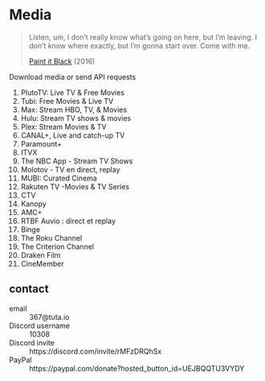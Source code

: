 # Media

> Listen, um, I don’t really know what’s going on here, but I’m leaving. I
> don’t know where exactly, but I’m gonna start over. Come with me.
>
> [Paint it Black][1] (2016)

Download media or send API requests

1. PlutoTV: Live TV & Free Movies
2. Tubi: Free Movies & Live TV
3. Max: Stream HBO, TV, & Movies
4. Hulu: Stream TV shows & movies
5. Plex: Stream Movies & TV
6. CANAL+, Live and catch-up TV
7. Paramount+
8. ITVX
9. The NBC App - Stream TV Shows
10. Molotov - TV en direct, replay
11. MUBI: Curated Cinema
12. Rakuten TV -Movies & TV Series
13. CTV
14. Kanopy
15. AMC+
16. RTBF Auvio : direct et replay
17. Binge
18. The Roku Channel
19. The Criterion Channel
20. Draken Film
21. CineMember

[1]://f002.backblazeb2.com/file/minerals/Paint.It.Black.2016.mp4

## contact

<dl>
   <dt>email</dt>
      <dd>367@tuta.io</dd>
   <dt>Discord username</dt>
      <dd>10308</dd>
   <dt>Discord invite</dt>
      <dd>https://discord.com/invite/rMFzDRQhSx</dd>
   <dt>PayPal</dt>
      <dd>https://paypal.com/donate?hosted_button_id=UEJBQQTU3VYDY</dd>
</dl>
